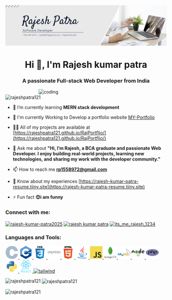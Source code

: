 ![logo](https://github.com/RajeshPatra121/Rajesh_kumar_Patra/blob/main/Gray%20White%20Minimalist%20Personal%20Profile%20Linkedin%20Banner.png)
<h1 align="center">Hi 👋, I'm Rajesh kumar patra</h1>
<h3 align="center">A passionate Full-stack Web Developer from India</h3>

<img align="right" alt="coding" width="400"  src="https://user-images.githubusercontent.com/55389276/140866485-8fb1c876-9a8f-4d6a-98dc-08c4981eaf70.gif">

<p align="left"> <img src="https://komarev.com/ghpvc/?username=rajeshpatra121&label=Profile%20views&color=0e75b6&style=flat" alt="rajeshpatra121" /> </p>

- 🌱 I’m currently learning **MERN stack development**

- 👯 I'm currently Working to Develop a portfolio website [MY-Portfolio](https://rajeshpatra121.github.io/RajPortflio/)

- 👨‍💻 All of my projects are available at [https://rajeshpatra121.github.io/RajPortflio/](https://rajeshpatra121.github.io/RajPortflio/)

- 💬 Ask me about **"Hi, I’m Rajesh, a BCA graduate and passionate Web Developer. I enjoy building real-world projects, learning new technologies, and sharing my work with the developer community."**

- 📫 How to reach me **rp1558972@gmail.com**

- 📄 Know about my experiences [https://rajesh-kumar-patra-resume.tiiny.site](https://rajesh-kumar-patra-resume.tiiny.site)

- ⚡ Fun fact **😊i am funny**

<h3 align="left">Connect with me:</h3>
<p align="left">
<a href="https://linkedin.com/in/rajesh-kumar-patra2025" target="blank"><img align="center" src="https://raw.githubusercontent.com/rahuldkjain/github-profile-readme-generator/master/src/images/icons/Social/linked-in-alt.svg" alt="rajesh-kumar-patra2025" height="30" width="40" /></a>
<a href="https://fb.com/rajesh kumar patra" target="blank"><img align="center" src="https://raw.githubusercontent.com/rahuldkjain/github-profile-readme-generator/master/src/images/icons/Social/facebook.svg" alt="rajesh kumar patra" height="30" width="40" /></a>
<a href="https://instagram.com/its_me_rajesh_1234" target="blank"><img align="center" src="https://raw.githubusercontent.com/rahuldkjain/github-profile-readme-generator/master/src/images/icons/Social/instagram.svg" alt="its_me_rajesh_1234" height="30" width="40" /></a>
</p>

<h3 align="left">Languages and Tools:</h3>
<p align="left"> <a href="https://www.cprogramming.com/" target="_blank" rel="noreferrer"> <img src="https://raw.githubusercontent.com/devicons/devicon/master/icons/c/c-original.svg" alt="c" width="40" height="40"/> </a> <a href="https://www.w3schools.com/cpp/" target="_blank" rel="noreferrer"> <img src="https://raw.githubusercontent.com/devicons/devicon/master/icons/cplusplus/cplusplus-original.svg" alt="cplusplus" width="40" height="40"/> </a> <a href="https://www.w3schools.com/css/" target="_blank" rel="noreferrer"> <img src="https://raw.githubusercontent.com/devicons/devicon/master/icons/css3/css3-original-wordmark.svg" alt="css3" width="40" height="40"/> </a> <a href="https://expressjs.com" target="_blank" rel="noreferrer"> <img src="https://raw.githubusercontent.com/devicons/devicon/master/icons/express/express-original-wordmark.svg" alt="express" width="40" height="40"/> </a> <a href="https://www.w3.org/html/" target="_blank" rel="noreferrer"> <img src="https://raw.githubusercontent.com/devicons/devicon/master/icons/html5/html5-original-wordmark.svg" alt="html5" width="40" height="40"/> </a> <a href="https://www.java.com" target="_blank" rel="noreferrer"> <img src="https://raw.githubusercontent.com/devicons/devicon/master/icons/java/java-original.svg" alt="java" width="40" height="40"/> </a> <a href="https://developer.mozilla.org/en-US/docs/Web/JavaScript" target="_blank" rel="noreferrer"> <img src="https://raw.githubusercontent.com/devicons/devicon/master/icons/javascript/javascript-original.svg" alt="javascript" width="40" height="40"/> </a> <a href="https://www.mongodb.com/" target="_blank" rel="noreferrer"> <img src="https://raw.githubusercontent.com/devicons/devicon/master/icons/mongodb/mongodb-original-wordmark.svg" alt="mongodb" width="40" height="40"/> </a> <a href="https://www.mysql.com/" target="_blank" rel="noreferrer"> <img src="https://raw.githubusercontent.com/devicons/devicon/master/icons/mysql/mysql-original-wordmark.svg" alt="mysql" width="40" height="40"/> </a> <a href="https://nodejs.org" target="_blank" rel="noreferrer"> <img src="https://raw.githubusercontent.com/devicons/devicon/master/icons/nodejs/nodejs-original-wordmark.svg" alt="nodejs" width="40" height="40"/> </a> <a href="https://www.php.net" target="_blank" rel="noreferrer"> <img src="https://raw.githubusercontent.com/devicons/devicon/master/icons/php/php-original.svg" alt="php" width="40" height="40"/> </a> <a href="https://www.python.org" target="_blank" rel="noreferrer"> <img src="https://raw.githubusercontent.com/devicons/devicon/master/icons/python/python-original.svg" alt="python" width="40" height="40"/> </a> <a href="https://reactjs.org/" target="_blank" rel="noreferrer"> <img src="https://raw.githubusercontent.com/devicons/devicon/master/icons/react/react-original-wordmark.svg" alt="react" width="40" height="40"/> </a> <a href="https://tailwindcss.com/" target="_blank" rel="noreferrer"> <img src="https://www.vectorlogo.zone/logos/tailwindcss/tailwindcss-icon.svg" alt="tailwind" width="40" height="40"/> </a> </p>

<p><img align="left" src="https://github-readme-stats.vercel.app/api/top-langs?username=rajeshpatra121&show_icons=true&locale=en&layout=compact" alt="rajeshpatra121" /></p>

<p>&nbsp;<img align="center" src="https://github-readme-stats.vercel.app/api?username=rajeshpatra121&show_icons=true&locale=en" alt="rajeshpatra121" /></p>

<p><img align="center" src="https://github-readme-streak-stats.herokuapp.com/?user=rajeshpatra121&" alt="rajeshpatra121" /></p>
